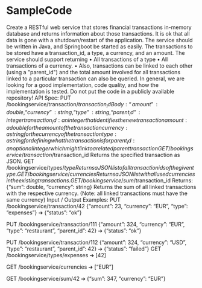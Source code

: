 # SampleCode

Create a RESTful web service that stores financial transactions in-memory database and
returns information about
those transactions. It is ok that all data is gone with a shutdown/restart of the application.
The service should be written in Java, and Springboot be started as easily.
The transactions to be stored have a transaction_id, a type, a currency, and an amount.
The service should support returning
• All transactions of a type
• All transactions of a currency.
• Also, transactions can be linked to each other (using a "parent_id") and the total amount
involved
for all transactions linked to a particular transaction can also be queried.
In general, we are looking for a good implementation, code quality, and how the
implementation is tested.
Do not put the code in a publicly available repository!
API Spec:
PUT /bookingservice/transaction/$transaction_id
Body: {“amount”: double, “currency”: string, “type”: string, “parent_id”: integer}
transaction_id: an integer that identifies the new transaction
amount: a double for the amount of the transaction
currency: a string for the currency of the transaction
type: a string for defining what the transaction is for
parent_id: an optional integer which might link to a related parent transaction
GET /bookingservice/transaction/$transaction_id
Returns the specified transaction as JSON.
GET /bookingservice/types/$type
Returns a JSON list of all transaction ids of the given type.
GET /bookingservice/currencies
Returns a JSON list with all used currencies in the existing transactions.
GET /bookingservice/sum/$transaction_id
Returns: {“sum”: double, “currency”: string}
Returns the sum of all linked transactions with the respective currency.
(Note: all linked transactions must have the same currency)
Input / Output Examples:
PUT /bookingservice/transaction/42
{“amount”: 23, “currency”: “EUR”, “type”: “expenses”}
➔ {“status”: “ok”}

PUT /bookingservice/transaction/111
{“amount”: 324, “currency”: “EUR”, “type”: “restaurant”, “parent_id”: 42}
➔ {“status”: “ok”}

PUT /bookingservice/transaction/112
{“amount”: 324, “currency”: “USD”, “type”: “restaurant”, “parent_id”: 42}
➔ {“status”: “failed”}
GET /bookingservice/types/expenses
➔ [42]

GET /bookingservice/currencies
➔ [“EUR”]

GET /bookingservice/sum/42
➔ {“sum”: 347, “currency”: “EUR”}
